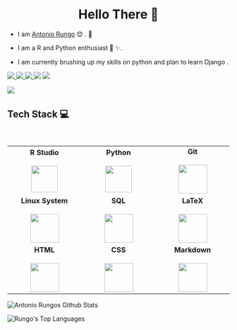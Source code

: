 <h1 align="center"> Hello There 👋 </h1>

* I am [Antonio Rungo](https://www.linkedin.com/in/antonio-rungo-ab419b17/) :blush:	. :satellite:

* I am a R and Python enthusiast :toolbox: :sparkles:.

* I am currently brushing up my skills on python and plan to learn Django .

<p>
    <a href="https://github.com/anrungo">
        <img src="https://img.shields.io/github/followers/anrungo?label=GitHub&logo=GitHub&style=for-the-badge&color=orange">
    </a>
    <a href="https://twitter.com/aniquisse">
        <img src="https://img.shields.io/twitter/follow/aniquisse?label=Twitter&logo=twitter&style=for-the-badge&color=success">
    </a>
 
   <a href="https://www.linkedin.com/in/antonio-rungo-ab419b17/">
         <img src="https://img.shields.io/badge/LinkedIn-0077B5?style=for-the-badge&logo=linkedin&logoColor=white">
    </a>
 
  <img src="https://img.shields.io/badge/RStudio-75AADB?style=for-the-badge&logo=RStudio&logoColor=white">
    
   <img src="https://img.shields.io/badge/JavaScript-323330?style=for-the-badge&logo=javascript&logoColor=F7DF1E">
  
  <!-- <img src="https://bookdown.org/yihui/rmarkdown/images/hex-rmarkdown.png"> -->
    

</p>

<p>
    <img src="https://img.shields.io/badge/Spyder%20Ide-FF0000?style=for-the-badge&logo=spyder%20ide&logoColor=white">
    <img src="https://img.shields.io/badge/sublime_text-%23575757.svg?&style=for-the-badge&logo=sublime-text&logoColor=important" alt="">
<img src="https://img.shields.io/badge/Visual_Studio_Code-0078D4?style=for-the-badge&logo=visual%20studio%20code&logoColor=white" alt="">
<img src="https://img.shields.io/badge/PyCharm-000000.svg?&style=for-the-badge&logo=PyCharm&logoColor=white" alt="">
</p>

<!--### 🛠 Languages and Tools:

<img align="left" alt="Visual Studio Code" width="26px" src="https://raw.githubusercontent.com/github/explore/80688e429a7d4ef2fca1e82350fe8e3517d3494d/topics/visual-studio-code/visual-studio-code.png" />
<img align="left" alt="HTML5" width="26px" src="https://raw.githubusercontent.com/github/explore/80688e429a7d4ef2fca1e82350fe8e3517d3494d/topics/html/html.png" />
<img align="left" alt="Sass" width="26px" src="https://raw.githubusercontent.com/github/explore/80688e429a7d4ef2fca1e82350fe8e3517d3494d/topics/sass/sass.png" />
<img align="left" alt="JavaScript" width="26px" src="https://raw.githubusercontent.com/github/explore/80688e429a7d4ef2fca1e82350fe8e3517d3494d/topics/javascript/javascript.png" />
<img align="left" alt="React.js" width="26px" src="https://raw.githubusercontent.com/github/explore/80688e429a7d4ef2fca1e82350fe8e3517d3494d/topics/react/react.png" />
<img align="left" alt="Node.js" width="26px" src="https://raw.githubusercontent.com/github/explore/80688e429a7d4ef2fca1e82350fe8e3517d3494d/topics/nodejs/nodejs.png" />
<img align="left" alt="SQL" width="26px" src="https://raw.githubusercontent.com/github/explore/80688e429a7d4ef2fca1e82350fe8e3517d3494d/topics/sql/sql.png" />
<img align="left" alt="MongoDB" width="26px" src="https://raw.githubusercontent.com/github/explore/80688e429a7d4ef2fca1e82350fe8e3517d3494d/topics/mongodb/mongodb.png" />
<img align="left" alt="Git" width="26px" src="https://raw.githubusercontent.com/github/explore/80688e429a7d4ef2fca1e82350fe8e3517d3494d/topics/git/git.png" />
<img align="left" alt="GitHub" width="26px" src="https://raw.githubusercontent.com/github/explore/78df643247d429f6cc873026c0622819ad797942/topics/github/github.png" />

<br/>
<br/>
-->


## Tech Stack :computer:

<br>
<table>
<tbody>
<tr>
<td align="center" width="20%">
<span><b><center>R Studio</center></b></span><br>
<img height=60px src="https://www.rstudio.com/assets/img/logo.svg">
</td>

<td align="center" width="20%">
<span><b><center>Python</center></b></span><br>
<img height=60px src="https://www.python.org/static/img/python-logo.png">
</td>

<td align="center" width="20%">
<span><b><center>Git</center></b></span><br>
<img height=65px src="https://git-scm.com/images/logo@2x.png">
</td>
</tr>

<tr>
<td align="center" width="20%">
<span><b><center>Linux System</center></b></span><br>
<img height=65px src="https://upload.wikimedia.org/wikipedia/commons/thumb/3/35/Tux.svg/1200px-Tux.svg.png">
</td>    

<td align="center" width="20%">
<span><b><center>SQL</center></b></span><br>
<img height=65px src="https://www.pragimtech.com/wp-content/uploads/2019/09/sql.jpg">
    <!-- https://logodix.com/logo/644095.jpg-->
</td>

<td align="center" width="20%">
<span><b><center>LaTeX</center></b></span><br>
<img height=65px src="https://static.javatpoint.com/tutorial/latex/images/latex-tutorial.png">
</td>
</tr>

<tr>
<td align="center" width="20%">
<span><b><center>HTML</center></b></span><br>
<img height=65px src="https://upload.wikimedia.org/wikipedia/commons/thumb/6/61/HTML5_logo_and_wordmark.svg/800px-HTML5_logo_and_wordmark.svg.png">
</td>   

<td align="center" width="20%">
<span><b><center>CSS</center></b></span><br>
<img height=65px src="https://wikiimg.tojsiabtv.com/wikipedia/commons/thumb/d/d5/CSS3_logo_and_wordmark.svg/1200px-CSS3_logo_and_wordmark.svg.png">
</td>   

<td align="center" width="20%">
<span><b><center>Markdown</center></b></span><br>
<img height=65px src="https://d33wubrfki0l68.cloudfront.net/f1f475a6fda1c2c4be4cac04033db5c3293032b4/513a4/assets/images/markdown-mark-white.svg">
</td>   
</tr>
</tbody>
</table>
 

![Antonio Rungos Github Stats](https://github-readme-stats.vercel.app/api?username=anrungo&show_icons=true_color=fff&icon_color=79ff97&text_color=9f9f9f&bg_color=151515)


<!--![Most Used Language](https://github-readme-stats.vercel.app/api/top-langs/?username=anrungo)-->

![Rungo's Top Languages](https://github-readme-stats.vercel.app/api/top-langs/?username=anrungo&layout=compact)

<!--
**anrungo/anrungo** is a ✨ _special_ ✨ repository because its `README.md` (this file) appears on your GitHub profile.

Here are some ideas to get you started:

- 🔭 I’m currently working on ...
- 🌱 I’m currently learning ...
- 👯 I’m looking to collaborate on ...
- 🤔 I’m looking for help with ...
- 💬 Ask me about ...
- 📫 How to reach me: ...
- 😄 Pronouns: ...
- ⚡ Fun fact: ...
-->
